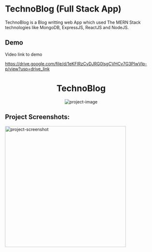 
# TechnoBlog (Full Stack App)

TechnoBlog is a Blog writting web App which used The MERN Stack technologies like MongoDB, ExpressJS, ReactJS and NodeJS.




## Demo

Video link to demo

https://drive.google.com/file/d/1eKFIRzCvDJRG0lsgCVHCv7G3PIwVlp-p/view?usp=drive_link

<h1 align="center" id="title">TechnoBlog</h1>

<p align="center"><img src="https://drive.google.com/file/d/1fUqHzT_9VFL8Ur7KkLlytJbESrFnCz5z/view?usp=drive_link" alt="project-image"></p>

<h2>Project Screenshots:</h2>

<img src="https://drive.google.com/file/d/1Kkf_1NbeKeFLHIdF46okm0D5zeJUK1uG/view?usp=drive_link" alt="project-screenshot" width="400" height="400/">
